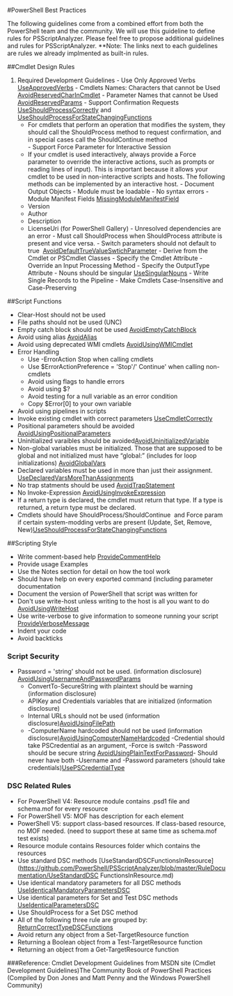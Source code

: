 #PowerShell Best Practices

The following guidelines come from a combined effort from both the PowerShell team and the community. We will use this guideline to define rules for PSScriptAnalyzer. Please feel free to propose additional guidelines and rules for PSScriptAnalyzer. 
**Note: The links next to each guidelines are rules we already implmented as built-in rules.

##Cmdlet Design Rules
  1. Required Development Guidelines
    - Use Only Approved Verbs [UseApprovedVerbs](https://github.com/PowerShell/PSScriptAnalyzer/blob/master/RuleDocumentation/UseApprovedVerbs.md)
    - Cmdlets Names: Characters that cannot be Used [AvoidReservedCharInCmdlet](https://github.com/PowerShell/PSScriptAnalyzer/blob/master/RuleDocumentation/AvoidReservedCharInCmdlet.md)
    - Parameter Names that cannot be Used [AvoidReservedParams](https://github.com/PowerShell/PSScriptAnalyzer/blob/master/RuleDocumentation/AvoidReservedParams.md)
    - Support Confirmation Requests [UseShouldProcessCorrectly](https://github.com/PowerShell/PSScriptAnalyzer/blob/master/RuleDocumentation/UseShouldProcessCorrectly.md) and [UseShouldProcessForStateChangingFunctions](https://github.com/PowerShell/PSScriptAnalyzer/blob/master/RuleDocumentation/UseShouldProcessForStateChangingFunctions.md)
      - For cmdlets that perform an operation that modifies the system, they should call the ShouldProcess method to request confirmation, and in special cases call the ShouldContinue method     
    - Support Force Parameter for Interactive Session
      - If your cmdlet is used interactively, always provide a Force parameter to override the interactive actions, such as prompts or reading lines of input). This is important because it allows your cmdlet to be used in non-interactive scripts and hosts. The following methods can be implemented by an interactive host.
    - Document Output Objects
    - Module must be loadable
    - No syntax errors
    - Module Manifest Fields [MissingModuleManifestField](https://github.com/PowerShell/PSScriptAnalyzer/blob/master/RuleDocumentation/MissingModuleManifestField.md)
      - Version
      - Author
      - Description
      - LicenseUri (for PowerShell Gallery)
    - Unresolved dependencies are an error
    - Must call ShouldProcess when ShouldProcess attribute is present and vice versa.
    - Switch parameters should not default to true  [AvoidDefaultTrueValueSwtichParameter](https://github.com/PowerShell/PSScriptAnalyzer/blob/master/RuleDocumentation/AvoidDefaultTrueValueSwitchParameter.md)
    - Derive from the Cmdlet or PSCmdlet Classes
    - Specify the Cmdlet Attribute
    - Override an Input Processing Method
    - Specify the OutputType Attribute
    - Nouns should be singular [UseSingularNouns](https://github.com/PowerShell/PSScriptAnalyzer/blob/master/RuleDocumentation/UseSingularNouns.md)
    - Write Single Records to the Pipeline 
    - Make Cmdlets Case-Insensitive and Case-Preserving 
    

##Script Functions
  - Clear-Host should not be used
  - File paths should not be used (UNC)
  - Empty catch block should not be used [AvoidEmptyCatchBlock](https://github.com/PowerShell/PSScriptAnalyzer/blob/master/RuleDocumentation/AvoidEmptyCatchBlock.md)
  - Avoid using alias [AvoidAlias](https://github.com/PowerShell/PSScriptAnalyzer/blob/master/RuleDocumentation/AvoidAlias.md)
  - Avoid using deprecated WMI cmdlets [AvoidUsingWMICmdlet](https://github.com/PowerShell/PSScriptAnalyzer/blob/master/RuleDocumentation/AvoidUsingWMICmdlet.md)
  - Error Handling
    - Use -ErrorAction Stop when calling cmdlets
    - Use $ErrorActionPreference = 'Stop'/' Continue' when calling non-cmdlets
    - Avoid using flags to handle errors
    - Avoid using $?
    - Avoid testing for a null variable as an error condition
    - Copy $Error[0] to your own variable
  - Avoid using pipelines in scripts
  - Invoke existing cmdlet with correct parameters [UseCmdletCorrectly](https://github.com/PowerShell/PSScriptAnalyzer/blob/master/RuleDocumentation/UseCmdletCorrectly.md)
   - Positional parameters should be avoided [AvoidUsingPositionalParameters](https://github.com/PowerShell/PSScriptAnalyzer/blob/master/RuleDocumentation/AvoidUsingPositionalParameters.md)
  - Uninitialized varaibles should be avoided[AvoidUninitializedVariable](https://github.com/PowerShell/PSScriptAnalyzer/blob/master/RuleDocumentation/AvoidUninitializedVariable.md)
  - Non-global variables must be initialized. Those that are supposed to be global and not initialized must have “global:” (includes for loop initializations) [AvoidGlobalVars](https://github.com/PowerShell/PSScriptAnalyzer/blob/master/RuleDocumentation/AvoidGlobalVars.md)
  - Declared variables must be used in more than just their assignment. [UseDeclaredVarsMoreThanAssignments](https://github.com/PowerShell/PSScriptAnalyzer/blob/master/RuleDocumentation/UseDeclaredVarsMoreThanAssignments.md)
  - No trap statments should be used [AvoidTrapStatement](https://github.com/PowerShell/PSScriptAnalyzer/blob/master/RuleDocumentation/AvoidTrapStatement.md)
  - No Invoke-Expression [AvoidUsingInvokeExpression](https://github.com/PowerShell/PSScriptAnalyzer/blob/master/RuleDocumentation/AvoidUsingInvokeExpression.md)
  - If a return type is declared, the cmdlet must return that type. If a type is returned, a return type must be declared.
  - Cmdlets should have ShouldProcess/ShouldContinue  and Force param if certain system-modding verbs are present (Update, Set, Remove, New)[UseShouldProcessForStateChangingFunctions](https://github.com/PowerShell/PSScriptAnalyzer/blob/master/RuleDocumentation/UseShouldProcessForStateChangingFunctions.md)


##Scripting Style

  - Write comment-based help [ProvideCommentHelp](https://github.com/PowerShell/PSScriptAnalyzer/blob/master/RuleDocumentation/ProvideCommentHelp.md)
  - Provide usage Examples
  - Use the Notes section for detail on how the tool work
  - Should have help on every exported command (including parameter documentation
  - Document the version of PowerShell that script was written for
  - Don't use write-host unless writing to the host is all you want to do [AvoidUsingWriteHost](https://github.com/PowerShell/PSScriptAnalyzer/blob/master/RuleDocumentation/AvoidUsingWriteHost.md)
  - Use write-verbose to give information to someone running your script [ProvideVerboseMessage](https://github.com/PowerShell/PSScriptAnalyzer/blob/master/RuleDocumentation/ProvideVerboseMessage.md)
  - Indent your code
  - Avoid backticks


### Script Security

- Password = 'string' should not be used. (information disclosure) [AvoidUsingUsernameAndPasswordParams](https://github.com/PowerShell/PSScriptAnalyzer/blob/master/RuleDocumentation/AvoidUsingUsernameAndPasswordParams.md)
  - ConvertTo-SecureString with plaintext should be warning (information disclosure) 
  - APIKey and Credentials variables that are initialized (information disclosure)
  - Internal URLs should not be used (information disclosure)[AvoidUsingFilePath](https://github.com/PowerShell/PSScriptAnalyzer/blob/master/RuleDocumentation/AvoidUsingFilePath.md)
  - -ComputerName hardcoded should not be used (information disclosure)[AvoidUsingComputerNameHardcoded](https://github.com/PowerShell/PSScriptAnalyzer/blob/master/RuleDocumentation/AvoidUsingComputerNameHardcoded.md)
  -Credential should take PSCredential as an argument, -Force is switch 
  -Password should be secure string [AvoidUsingPlainTextForPassword](https://github.com/PowerShell/PSScriptAnalyzer/blob/master/RuleDocumentation/AvoidUsingPlainTextForPassword.md)- Should never have both -Username and -Password parameters (should take credentials)[UsePSCredentialType](https://github.com/PowerShell/PSScriptAnalyzer/blob/master/RuleDocumentation/UsePSCredentialType.md)


### DSC Related Rules

  - For PowerShell V4: Resource module contains .psd1 file and schema.mof for every resource 
  - For PowerShell V5: MOF has description for each element
  - PowerShell V5: support class-based resources. If class-based resource, no MOF needed. (need to support these at same time as schema.mof test exists) 
  - Resource module contains Resources folder which contains the resources
  - Use standard DSC methods [UseStandardDSCFunctionsInResource](https://github.com/PowerShell/PSScriptAnalyzer/blob/master/RuleDocumentation/UseStandardDSC FunctionsInResource.md)
  - Use identical mandatory parameters for all DSC methods [UseIdenticalMandatoryParametersDSC](https://github.com/PowerShell/PSScriptAnalyzer/blob/master/RuleDocumentation/UseIdenticalMandatoryParametersDSC.md)
  - Use identical parameters for Set and Test DSC methods [UseIdenticalParametersDSC](https://github.com/PowerShell/PSScriptAnalyzer/blob/master/RuleDocumentation/UseIdenticalParametersDSC.md)
  - Use ShouldProcess for a Set DSC method
  - All of the following three rule are grouped by: [ReturnCorrectTypeDSCFunctions](https://github.com/PowerShell/PSScriptAnalyzer/blob/master/RuleDocumentation/ReturnCorrectTypeDSCFunctions.md)
  - Avoid return any object from a Set-TargetResource function
  - Returning a Boolean object from a Test-TargetResource function
  - Returning an object from a Get-TargetResource function


###Reference:
Cmdlet Development Guidelines from MSDN site (Cmdlet Development Guidelines)The Community Book of PowerShell Practices (Compiled by Don Jones and Matt Penny and the Windows PowerShell Community)